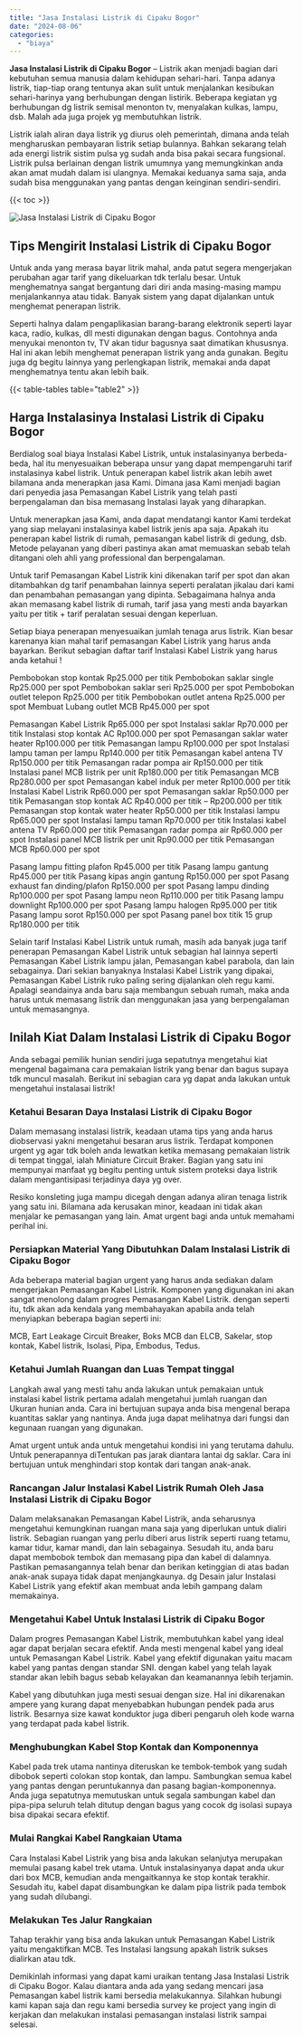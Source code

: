 ```yaml
---
title: "Jasa Instalasi Listrik di Cipaku Bogor"
date: "2024-08-06"
categories: 
  - "biaya"
---
```


**Jasa Instalasi Listrik di Cipaku Bogor** – Listrik akan menjadi bagian dari kebutuhan semua manusia dalam kehidupan sehari-hari. Tanpa adanya listrik, tiap-tiap orang tentunya akan sulit untuk menjalankan kesibukan sehari-harinya yang berhubungan dengan listirik. Beberapa kegiatan yg berhubungan dg listrik semisal menonton tv, menyalakan kulkas, lampu, dsb. Malah ada juga projek yg membutuhkan listrik.

Listrik ialah aliran daya listrik yg diurus oleh pemerintah, dimana anda telah mengharuskan pembayaran listrik setiap bulannya. Bahkan sekarang telah ada energi listrik sistim pulsa yg sudah anda bisa pakai secara fungsional. Listrik pulsa berlainan dengan listrik umumnya yang memungkinkan anda akan amat mudah dalam isi ulangnya. Memakai keduanya sama saja, anda sudah bisa menggunakan yang pantas dengan keinginan sendiri-sendiri.

{{< toc >}}

![Jasa Instalasi Listrik di Cipaku Bogor](/images/instalasi-listrik-murah23.png)

## Tips Mengirit Instalasi Listrik di Cipaku Bogor

Untuk anda yang merasa bayar litrik mahal, anda patut segera mengerjakan perubahan agar tarif yang dikeluarkan tdk terlalu besar. Untuk menghematnya sangat bergantung dari diri anda masing-masing mampu menjalankannya atau tidak. Banyak sistem yang dapat dijalankan untuk menghemat penerapan listrik.

Seperti halnya dalam pengaplikasian barang-barang elektronik seperti layar kaca, radio, kulkas, dll mesti digunakan dengan bagus. Contohnya anda menyukai menonton tv, TV akan tidur bagusnya saat dimatikan khususnya. Hal ini akan lebih menghemat penerapan listrik yang anda gunakan. Begitu juga dg begitu lainnya yang perlengkapan listrik, memakai anda dapat menghematnya tentu akan lebih baik.

{{< table-tables table="table2" >}}

## Harga Instalasinya Instalasi Listrik di Cipaku Bogor

Berdialog soal biaya Instalasi Kabel Listrik, untuk instalasinyanya berbeda-beda, hal itu menyesuaikan beberapa unsur yang dapat mempengaruhi tarif instalasinya kabel listrik. Untuk penerapan kabel listrik akan lebih awet bilamana anda menerapkan jasa Kami. Dimana jasa Kami menjadi bagian dari penyedia jasa Pemasangan Kabel Listrik yang telah pasti berpengalaman dan bisa memasang Instalasi layak yang diharapkan.

Untuk menerapkan jasa Kami, anda dapat mendatangi kantor Kami terdekat yang siap melayani instalasinya kabel listrik jenis apa saja. Apakah itu penerapan kabel listrik di rumah, pemasangan kabel listrik di gedung, dsb. Metode pelayanan yang diberi pastinya akan amat memuaskan sebab telah ditangani oleh ahli yang professional dan berpengalaman.

Untuk tarif Pemasangan Kabel Listrik kini dikenakan tarif per spot dan akan ditambahkan dg tarif penambahan lainnya seperti peralatan jikalau dari kami dan penambahan pemasangan yang dipinta. Sebagaimana halnya anda akan memasang kabel listrik di rumah, tarif jasa yang mesti anda bayarkan yaitu per titik + tarif peralatan sesuai dengan keperluan.

Setiap biaya penerapan menyesuaikan jumlah tenaga arus listrik. Kian besar karenanya kian mahal tarif pemasangan Kabel Listrik yang harus anda bayarkan. Berikut sebagian daftar tarif Instalasi Kabel Listrik yang harus anda ketahui !

Pembobokan stop kontak Rp25.000 per titik Pembobokan saklar single Rp25.000 per spot Pembobokan saklar seri Rp25.000 per spot Pembobokan outlet telepon Rp25.000 per titik Pembobokan outlet antena Rp25.000 per spot Membuat Lubang outlet MCB Rp45.000 per spot

Pemasangan Kabel Listrik Rp65.000 per spot Instalasi saklar Rp70.000 per titik Instalasi stop kontak AC Rp100.000 per spot Pemasangan saklar water heater Rp100.000 per titik Pemasangan lampu Rp100.000 per spot Instalasi lampu taman per lampu Rp140.000 per titik Pemasangan kabel antena TV Rp150.000 per titik Pemasangan radar pompa air Rp150.000 per titik Instalasi panel MCB listrik per unit Rp180.000 per titik Pemasangan MCB Rp280.000 per spot Pemasangan kabel induk per meter Rp100.000 per titik Instalasi Kabel Listrik Rp60.000 per spot Pemasangan saklar Rp50.000 per titik Pemasangan stop kontak AC Rp40.000 per titik – Rp200.000 per titik Pemasangan stop kontak water heater Rp50.000 per titik Instalasi lampu Rp65.000 per spot Instalasi lampu taman Rp70.000 per titik Instalasi kabel antena TV Rp60.000 per titik Pemasangan radar pompa air Rp60.000 per spot Instalasi panel MCB listrik per unit Rp90.000 per titik Pemasangan MCB Rp60.000 per spot

Pasang lampu fitting plafon Rp45.000 per titik Pasang lampu gantung Rp45.000 per titik Pasang kipas angin gantung Rp150.000 per spot Pasang exhaust fan dinding/plafon Rp150.000 per spot Pasang lampu dinding Rp100.000 per spot Pasang lampu neon Rp110.000 per titik Pasang lampu downlight Rp100.000 per spot Pasang lampu halogen Rp95.000 per titik Pasang lampu sorot Rp150.000 per spot Pasang panel box titik 15 grup Rp180.000 per titik

Selain tarif Instalasi Kabel Listrik untuk rumah, masih ada banyak juga tarif penerapan Pemasangan Kabel Listrik untuk sebagian hal lainnya seperti Pemasangan Kabel Listrik lampu jalan, Pemasangan kabel parabola, dan lain sebagainya. Dari sekian banyaknya Instalasi Kabel Listrik yang dipakai, Pemasangan Kabel Listrik ruko paling sering dijalankan oleh regu kami. Apalagi seandainya anda baru saja membangun sebuah rumah, maka anda harus untuk memasang listrik dan menggunakan jasa yang berpengalaman untuk memasangnya.

## Inilah Kiat Dalam Instalasi Listrik di Cipaku Bogor


Anda sebagai pemilik hunian sendiri juga sepatutnya mengetahui kiat mengenal bagaimana cara pemakaian listrik yang benar dan bagus supaya tdk muncul masalah. Berikut ini sebagian cara yg dapat anda lakukan untuk mengetahui instalasai listrik!

### Ketahui Besaran Daya Instalasi Listrik di Cipaku Bogor

Dalam memasang instalasi listrik, keadaan utama tips yang anda harus diobservasi yakni mengetahui besaran arus listrik. Terdapat komponen urgent yg agar tdk boleh anda lewatkan ketika memasang pemakaian listrik di tempat tinggal, ialah Miniature Circuit Braker. Bagian yang satu ini mempunyai manfaat yg begitu penting untuk sistem proteksi daya listrik dalam mengantisipasi terjadinya daya yg over.

Resiko konsleting juga mampu dicegah dengan adanya aliran tenaga listrik yang satu ini. Bilamana ada kerusakan minor, keadaan ini tidak akan menjalar ke pemasangan yang lain. Amat urgent bagi anda untuk memahami perihal ini.

### Persiapkan Material Yang Dibutuhkan Dalam Instalasi Listrik di Cipaku Bogor

Ada beberapa material bagian urgent yang harus anda sediakan dalam mengerjakan Pemasangan Kabel Listrik. Komponen yang digunakan ini akan sangat menolong dalam progres Pemasangan Kabel Listrik. dengan seperti itu, tdk akan ada kendala yang membahayakan apabila anda telah menyiapkan beberapa bagian seperti ini:

MCB, Eart Leakage Circuit Breaker, Boks MCB dan ELCB, Sakelar, stop kontak, Kabel listrik, Isolasi, Pipa, Embodus, Tedus.

### Ketahui Jumlah Ruangan dan Luas Tempat tinggal

Langkah awal yang mesti tahu anda lakukan untuk pemakaian untuk instalasi kabel listrik pertama adalah mengetahui jumlah ruangan dan Ukuran hunian anda. Cara ini bertujuan supaya anda bisa mengenal berapa kuantitas saklar yang nantinya. Anda juga dapat melihatnya dari fungsi dan kegunaan ruangan yang digunakan.

Amat urgent untuk anda untuk mengetahui kondisi ini yang terutama dahulu. Untuk penerapannya diTentukan pas jarak diantara lantai dg saklar. Cara ini bertujuan untuk menghindari stop kontak dari tangan anak-anak.

### Rancangan Jalur Instalasi Kabel Listrik Rumah Oleh Jasa Instalasi Listrik di Cipaku Bogor

Dalam melaksanakan Pemasangan Kabel Listrik, anda seharusnya mengetahui kemungkinan ruangan mana saja yang diperlukan untuk dialiri listrik. Sebagian ruangan yang perlu diberi arus listrik seperti ruang tetamu, kamar tidur, kamar mandi, dan lain sebagainya. Sesudah itu, anda baru dapat membobok tembok dan memasang pipa dan kabel di dalamnya. Pastikan pemasangannya telah benar dan berikan ketinggian di atas badan anak-anak supaya tidak dapat menjangkaunya. dg Desain jalur Instalasi Kabel Listrik yang efektif akan membuat anda lebih gampang dalam memakainya.

### Mengetahui Kabel Untuk Instalasi Listrik di Cipaku Bogor

Dalam progres Pemasangan Kabel Listrik, membutuhkan kabel yang ideal agar dapat berjalan secara efektif. Anda mesti mengenal kabel yang ideal untuk Pemasangan Kabel Listrik. Kabel yang efektif digunakan yaitu macam kabel yang pantas dengan standar SNI. dengan kabel yang telah layak standar akan lebih bagus sebab kelayakan dan keamanannya lebih terjamin.

Kabel yang dibutuhkan juga mesti sesuai dengan size. Hal ini dikarenakan ampere yang kurang dapat menyebabkan hubungan pendek pada arus listrik. Besarnya size kawat konduktor juga diberi pengaruh oleh kode warna yang terdapat pada kabel listrik.

### Menghubungkan Kabel Stop Kontak dan Komponennya

Kabel pada trek utama nantinya diteruskan ke tembok-tembok yang sudah dibobok seperti colokan stop kontak, dan lampu. Sambungkan semua kabel yang pantas dengan peruntukannya dan pasang bagian-komponennya. Anda juga sepatutnya memutuskan untuk segala sambungan kabel dan pipa-pipa seluruh telah ditutup dengan bagus yang cocok dg isolasi supaya bisa dipakai secara efektif.

### Mulai Rangkai Kabel Rangkaian Utama

Cara Instalasi Kabel Listrik yang bisa anda lakukan selanjutya merupakan memulai pasang kabel trek utama. Untuk instalasinyanya dapat anda ukur dari box MCB, kemudian anda mengaitkannya ke stop kontak terakhir. Sesudah itu, kabel dapat disambungkan ke dalam pipa listrik pada tembok yang sudah dilubangi.

### Melakukan Tes Jalur Rangkaian

Tahap terakhir yang bisa anda lakukan untuk Pemasangan Kabel Listrik yaitu mengaktifkan MCB. Tes Instalasi langsung apakah listrik sukses dialirkan atau tdk.

Demikinlah informasi yang dapat kami uraikan tentang Jasa Instalasi Listrik di Cipaku Bogor. Kalau diantara anda ada yang sedang mencari jasa Pemasangan kabel listrik kami bersedia melakukannya. Silahkan hubungi kami kapan saja dan regu kami bersedia survey ke project yang ingin di kerjakan dan melakukan instalasi pemasangan instalasi listrik sampai selesai.
